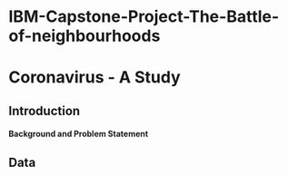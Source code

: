 # IBM-Capstone-Project-The-Battle-of-neighbourhoods
<h1>Coronavirus - A Study</h1>

<h2>Introduction</h2>

<h4>Background and Problem Statement</h4>
  

<h2>Data


